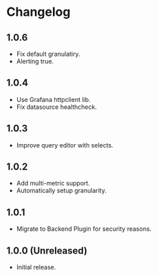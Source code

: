 # Changelog

## 1.0.6

- Fix default granulatiry.
- Alerting true.

## 1.0.4

- Use Grafana httpclient lib.
- Fix datasource healthcheck.

## 1.0.3

- Improve query editor with selects.

## 1.0.2

- Add multi-metric support.
- Automatically setup granularity.

## 1.0.1

- Migrate to Backend Plugin for security reasons.

## 1.0.0 (Unreleased)

- Initial release.
